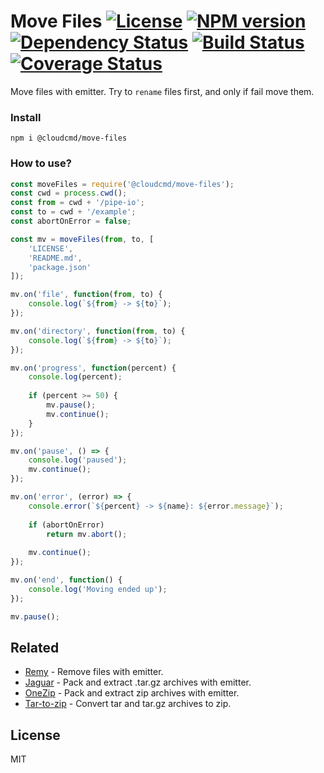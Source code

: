 # Move Files [![License][LicenseIMGURL]][LicenseURL] [![NPM version][NPMIMGURL]][NPMURL] [![Dependency Status][DependencyStatusIMGURL]][DependencyStatusURL] [![Build Status][BuildStatusIMGURL]][BuildStatusURL] [![Coverage Status][CoverageIMGURL]][CoverageURL]

Move files with emitter. Try to `rename` files first, and only if fail move them.

### Install

```
npm i @cloudcmd/move-files
```

### How to use?

```js
const moveFiles = require('@cloudcmd/move-files');
const cwd = process.cwd();
const from = cwd + '/pipe-io';
const to = cwd + '/example';
const abortOnError = false;

const mv = moveFiles(from, to, [
    'LICENSE',
    'README.md',
    'package.json'
]);

mv.on('file', function(from, to) {
    console.log(`${from} -> ${to}`);
});

mv.on('directory', function(from, to) {
    console.log(`${from} -> ${to}`);
});

mv.on('progress', function(percent) {
    console.log(percent);
    
    if (percent >= 50) {
        mv.pause();
        mv.continue();
    }
});

mv.on('pause', () => {
    console.log('paused');
    mv.continue();
});

mv.on('error', (error) => {
    console.error(`${percent} -> ${name}: ${error.message}`);
    
    if (abortOnError)
        return mv.abort();
    
    mv.continue();
});

mv.on('end', function() {
    console.log('Moving ended up');
});

mv.pause();
```

## Related

- [Remy](https://github.com/coderaiser/node-remy "Remy") - Remove files with emitter.
- [Jaguar](https://github.com/coderaiser/node-jaguar "Jaguar") - Pack and extract .tar.gz archives with emitter.
- [OneZip](https://github.com/coderaiser/node-onezip "OneZip") - Pack and extract zip archives with emitter.
- [Tar-to-zip](https://github.com/coderaiser/node-tar-to-zip "tar-to-zip") - Convert tar and tar.gz archives to zip.

## License

MIT

[NPMIMGURL]:                https://img.shields.io/npm/v/@cloudcmd/move-files.svg?style=flat
[BuildStatusIMGURL]:        https://img.shields.io/travis/cloudcmd/move-files/master.svg?style=flat
[DependencyStatusIMGURL]:   https://img.shields.io/david/cloudcmd/move-files.svg?style=flat
[LicenseIMGURL]:            https://img.shields.io/badge/license-MIT-317BF9.svg?style=flat
[CoverageIMGURL]:           https://coveralls.io/repos/cloudcmd/move-files/badge.svg?branch=master&service=github
[NPMURL]:                   https://npmjs.org/package/@cloudcmd/move-files "npm"
[BuildStatusURL]:           https://travis-ci.org/cloudcmd/move-files  "Build Status"
[DependencyStatusURL]:      https://david-dm.org/cloudcmd/move-files "Dependency Status"
[LicenseURL]:               https://tldrlegal.com/license/mit-license "MIT License"
[CoverageURL]:              https://coveralls.io/github/cloudcmd/move-files?branch=master

